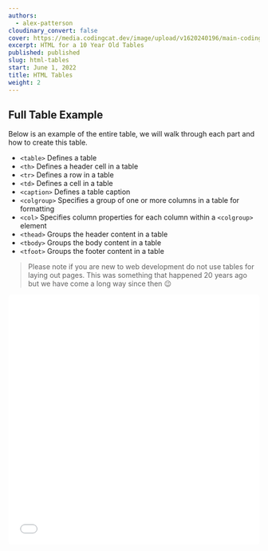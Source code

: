 ```yaml
---
authors:
  - alex-patterson
cloudinary_convert: false
cover: https://media.codingcat.dev/image/upload/v1620240196/main-codingcatdev-photo/s58bcshsqx9pdio6q0k5.png
excerpt: HTML for a 10 Year Old Tables
published: published
slug: html-tables
start: June 1, 2022
title: HTML Tables
weight: 2
---
```


## Full Table Example

Below is an example of the entire table, we will walk through each part and how to create this table.

- `<table>` Defines a table
- `<th>` Defines a header cell in a table
- `<tr>` Defines a row in a table
- `<td>` Defines a cell in a table
- `<caption>` Defines a table caption
- `<colgroup>` Specifies a group of one or more columns in a table for formatting
- `<col>` Specifies column properties for each column within a `<colgroup>` element
- `<thead>` Groups the header content in a table
- `<tbody>` Groups the body content in a table
- `<tfoot>` Groups the footer content in a table

> Please note if you are new to web development do not use tables for laying out pages. This was something that happened 20 years ago but we have come a long way since then 😉

<iframe src="[https://codesandbox.io/embed/html-for-a-10-year-old-table-complete-wif2m?fontsize=14&hidenavigation=1&theme=dark&view=preview](https://codesandbox.io/embed/html-for-a-10-year-old-table-complete-wif2m?fontsize=14&hidenavigation=1&theme=dark&view=preview)"
style="width:100%; height:500px; border:0; border-radius: 4px; overflow:hidden;"
title="html-for-a-10-year-old-table-complete"
allow="accelerometer; ambient-light-sensor; camera; encrypted-media; geolocation; gyroscope; hid; microphone; midi; payment; usb; vr; xr-spatial-tracking"
sandbox="allow-forms allow-modals allow-popups allow-presentation allow-same-origin allow-scripts" />

### Basic Tables

In the most basic example of a table you only need the `<table>`, `<tr>`, `<td>` tags. In this example you have a table with a single row (horizontal) and 6 columns (vertical), to show our peeps in a 1×6 configuration.

```html
<table>
	<tr>
		<td>????</td>
		<td>????</td>
		<td>????</td>
		<td>????</td>
		<td>????</td>
		<td>????</td>
	</tr>
</table>
```

If we want a basic table to show our peeps in one column (vertical) with six rows (horizontal) you need to add a `<tr>` to surround each `<td>`, to show a 6×1 configuration

```html
<table>
	<tr>
		<td>????</td>
	</tr>
	<tr>
		<td>????</td>
	</tr>
	<tr>
		<td>????</td>
	</tr>
	<tr>
		<td>????</td>
	</tr>
	<tr>
		<td>????</td>
	</tr>
	<tr>
		<td>????</td>
	</tr>
</table>
```

Finally if we need a table with all six columns (vertical) and all six rows (horizontal) it would need to include six `<td>` tags inside of six `<tr>` tags.

```html
<table>
	<tr>
		<td>????</td>
		<td>????</td>
		<td>????</td>
		<td>????</td>
		<td>????</td>
		<td>????</td>
	</tr>
	<tr>
		<td>????</td>
		<td>????</td>
		<td>????</td>
		<td>????</td>
		<td>????</td>
		<td>????</td>
	</tr>
	<tr>
		<td>????</td>
		<td>????</td>
		<td>????</td>
		<td>????</td>
		<td>????</td>
		<td>????</td>
	</tr>
	<tr>
		<td>????</td>
		<td>????</td>
		<td>????</td>
		<td>????</td>
		<td>????</td>
		<td>????</td>
	</tr>
	<tr>
		<td>????</td>
		<td>????</td>
		<td>????</td>
		<td>????</td>
		<td>????</td>
		<td>????</td>
	</tr>
	<tr>
		<td>????</td>
		<td>????</td>
		<td>????</td>
		<td>????</td>
		<td>????</td>
		<td>????</td>
	</tr>
</table>
```

Because we are using every cell in the table examples above it makes setting them up very easy. There could be times when you have empty cells requirements. Now you might think that would be easy if you just need two blank cells you remove two of the `<td>` tags. However, the issue is that the browser moves every column to the left (or right if you are in RTL), causing you to actually leave a blank, therefore you need to put in an empty `<td></td>` element to take up a column worth of space with nothing in it.

```html
<table>
	<tr>
		<td></td>
		<td>????</td>
		<td>????</td>
		<td>????</td>
		<td>????</td>
		<td>????</td>
	</tr>
	<tr>
		<td>????</td>
		<td></td>
		<td>????</td>
		<td>????</td>
		<td>????</td>
		<td>????</td>
	</tr>
	<tr>
		<td>????</td>
		<td>????</td>
		<td></td>
		<td>????</td>
		<td>????</td>
		<td>????</td>
	</tr>
	<tr>
		<td>????</td>
		<td>????</td>
		<td>????</td>
		<td></td>
		<td>????</td>
		<td>????</td>
	</tr>
	<tr>
		<td>????</td>
		<td>????</td>
		<td>????</td>
		<td>????</td>
		<td></td>
		<td>????</td>
	</tr>
	<tr>
		<td>????</td>
		<td>????</td>
		<td>????</td>
		<td>????</td>
		<td>????</td>
		<td></td>
	</tr>
</table>
```

## Live Basic Examples

<iframe src="[https://codesandbox.io/embed/html-for-a-10-year-old-table-1-wqev6?fontsize=14&hidenavigation=1&theme=dark](https://codesandbox.io/embed/html-for-a-10-year-old-table-1-wqev6?fontsize=14&hidenavigation=1&theme=dark)"
style="width:100%; height:500px; border:0; border-radius: 4px; overflow:hidden;"
title="html-for-a-10-year-old-table-1"
allow="accelerometer; ambient-light-sensor; camera; encrypted-media; geolocation; gyroscope; hid; microphone; midi; payment; usb; vr; xr-spatial-tracking"
sandbox="allow-forms allow-modals allow-popups allow-presentation allow-same-origin allow-scripts" />

### The Header

When you see tables in action you often have data that needs to be labeled. The best way to make this happen is by adding a `<thead>` element to your table and adding header cells `<th>` to the element to help in labeling this data.

```html
<table>
	<thead>
		<tr>
			<!-- Normal Header Cell -->
			<th>Name</th>
			<!-- Column Span Header Cell -->
			<th>Purrfect Peeps</th>
		</tr>
	</thead>
	<tbody>
		<!-- Row 1 -->
		<tr>
			<!-- Normal Cells -->
			<td>Nick</td>
			<td>????</td>
		</tr>
		<!-- Row 2 -->
		<tr>
			<!-- Normal Cell -->
			<td>AJ</td>
			<td>????</td>
			<td>????</td>
			<td>????</td>
			<td>????</td>
			<td>????</td>
			<td>????</td>
		</tr>
	</tbody>
</table>
```

Now this simple table setup will work great with a single cell for each column in the first row. But if we add the next row and it has 6 purrfect peeps, we really want to show that the header cell “Purrfect Peeps” is meant for all cells that have emojis.Below you can see the difference between the top table without colspan and with colspan in the second table. Without the colspan the “Purrfect Peeps” cell is taken up by only the cat in the second row, and it does not cover the dog, unicorn, bear, zebra, or otter. In the second table we use “colspan” `<th colspan="6">Purrfect Peeps</th>` to tell the browser that this header should span all 6 columns, notice how all the cells center under the heading.

<iframe src="[https://codesandbox.io/embed/html-for-a-10-year-old-table-columnspan-jdp9q?fontsize=14&hidenavigation=1&theme=dark](https://codesandbox.io/embed/html-for-a-10-year-old-table-columnspan-jdp9q?fontsize=14&hidenavigation=1&theme=dark)"
style="width:100%; height:500px; border:0; border-radius: 4px; overflow:hidden;"
title="html-for-a-10-year-old-table-columnspan"
allow="accelerometer; ambient-light-sensor; camera; encrypted-media; geolocation; gyroscope; hid; microphone; midi; payment; usb; vr; xr-spatial-tracking"
sandbox="allow-forms allow-modals allow-popups allow-presentation allow-same-origin allow-scripts" />

### Nested Table

There is a great deal of power that you can add to your tables by nesting an entire table into a cell. I often forget to wrap this with a `<table>` tag so please don’t just try to add rows `<tr>` within a `<td>` tag and think this will work, it needs to be represented by an entire table. As you can see below we have added social links as an entire table within a cell.

```html
<!-- Nested Table Inside of cell -->
<td>
	<table>
		<tr>
			<td>
				<a href="<https://link.ajonp.com/twitter>">Twitter</a>
			</td>
		</tr>
		<tr>
			<td>
				<a href="<https://link.ajonp.com/linkedin>">LinkedIn</a>
			</td>
		</tr>
	</table>
</td>
```

Below you can start to see that the parent header row “Socials” still represents all data in the cell, even the nested table in the second row with a 4×4 table.

<iframe src="[https://codesandbox.io/embed/html-for-a-10-year-old-table-colgroup-wlspl?fontsize=14&hidenavigation=1&theme=dark](https://codesandbox.io/embed/html-for-a-10-year-old-table-colgroup-wlspl?fontsize=14&hidenavigation=1&theme=dark)"
style="width:100%; height:500px; border:0; border-radius: 4px; overflow:hidden;"
title="html-for-a-10-year-old-table-colgroup"
allow="accelerometer; ambient-light-sensor; camera; encrypted-media; geolocation; gyroscope; hid; microphone; midi; payment; usb; vr; xr-spatial-tracking"
sandbox="allow-forms allow-modals allow-popups allow-presentation allow-same-origin allow-scripts" />

### Column Group

The column group tag `<colgroup>` can be used for styling entire columns at a time, instead of having to update each cell individually. Something that you will often see is a single column highlighted. This provides a valuable tool that is a common use case for highlighting an entire column. By this simple code snippet we can highlight the socials to include a background of pink.

```html
<colgroup>
	<col />
	<col style="background-color:pink" />
</colgroup>
```

### Footer

A very common use case for a footer and the reason for calling it out separately is to include Totals or Aggregations (fancy math like word for adding stuff). In this example we just add some text with fun phrase.

```html
<tfoot style="background-color:purple; color: white;">
	<tr>
		<td colspan="8">AJ's Peep List! This is an example of a unique footer area.</td>
	</tr>
</tfoot>
```

<iframe src="[https://codesandbox.io/embed/html-for-a-10-year-old-table-footer-npnt7?fontsize=14&hidenavigation=1&theme=dark](https://codesandbox.io/embed/html-for-a-10-year-old-table-footer-npnt7?fontsize=14&hidenavigation=1&theme=dark)"
style="width:100%; height:500px; border:0; border-radius: 4px; overflow:hidden;"
title="html-for-a-10-year-old-table-footer"
allow="accelerometer; ambient-light-sensor; camera; encrypted-media; geolocation; gyroscope; hid; microphone; midi; payment; usb; vr; xr-spatial-tracking"
sandbox="allow-forms allow-modals allow-popups allow-presentation allow-same-origin allow-scripts" />

> Pro Tip: by keeping a seperate header and footer tag it allows large table body content to be easily scrolled while the header and footer maintain in place.

### Caption

> By default, a table caption will be center-aligned above a table. However, the CSS properties text-align and caption-side can be used to align and place the caption. -W3 Schools

I find myself using caption less and less over other methods, but I thought it would be a nice complete example. Adding the below snippet with an attribute text-align=”bottom” will place example text below our table. This could explain some of the figures or label your table.

```html
<caption align="bottom">
	This is an example caption for our table.
</caption>
```

<iframe src="[https://codesandbox.io/embed/html-for-a-10-year-old-table-caption-w1qql?fontsize=14&hidenavigation=1&theme=dark](https://codesandbox.io/embed/html-for-a-10-year-old-table-caption-w1qql?fontsize=14&hidenavigation=1&theme=dark)"
style="width:100%; height:500px; border:0; border-radius: 4px; overflow:hidden;"
title="html-for-a-10-year-old-table-caption"
allow="accelerometer; ambient-light-sensor; camera; encrypted-media; geolocation; gyroscope; hid; microphone; midi; payment; usb; vr; xr-spatial-tracking"
sandbox="allow-forms allow-modals allow-popups allow-presentation allow-same-origin allow-scripts" />
